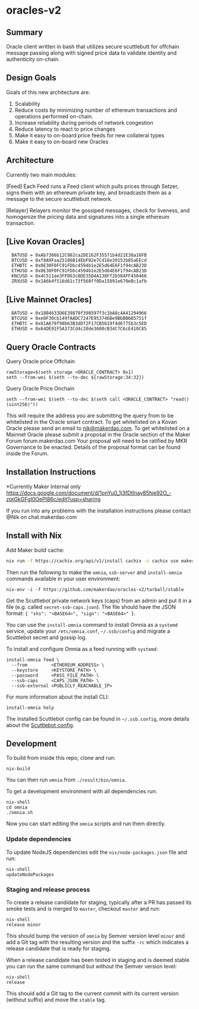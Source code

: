 # oracles-v2

## Summary

Oracle client written in bash that utilizes secure scuttlebutt for offchain message passing along with signed price data to validate identity and authenticity on-chain.

## Design Goals

Goals of this new architecture are:
  1. Scalability
  2. Reduce costs by minimizing number of ethereum transactions and operations performed on-chain.
  3. Increase reliability during periods of network congestion
  4. Reduce latency to react to price changes
  5. Make it easy to on-board price feeds for new collateral types
  6. Make it easy to on-board new Oracles

## Architecture
Currently two main modules:

[Feed]
Each Feed runs a Feed client which pulls prices through Setzer, signs them with an ethereum private key, and broadcasts them as a message to the secure scuttlebutt network.

[Relayer]
Relayers monitor the gossiped messages, check for liveness, and homogenize the pricing data and signatures into a single ethereum transaction.

## [Live Kovan Oracles]
      BATUSD = 0xAb7366b12C982ca2DE162F35571b4d21E38a16FB
      BTCUSD = 0xf8A9Faa25186B14EbF02e7Cd16e39152b85aEEcd
      ETHBTC = 0x0E30F0FC91FDbc4594b1e2E5d64E6F1f94cAB23D
      ETHUSD = 0x0E30F0FC91FDbc4594b1e2E5d64E6F1f94cAB23D
      KNCUSD = 0x4C511ae3FFD63c0DE35D4A138Ff2b584FF450466
      ZRXUSD = 0x1A6b4f516d61c73f568ff0Da15891e670eBc1afb

## [Live Mainnet Oracles]
      BATUSD = 0x18B4633D6E39870f398597f3c1bA8c4A41294966
      BTCUSD = 0xe0F30cb149fAADC7247E953746Be9BbBB6B5751f
      ETHBTC = 0x81A679f98b63B3dDf2F17CB5619f4d6775b3c5ED
      ETHUSD = 0x64DE91F5A373Cd4c28de3600cB34C7C6cE410C85

## Query Oracle Contracts

Query Oracle price Offchain   
```
rawStorage=$(seth storage <ORACLE_CONTRACT> 0x1)
seth --from-wei $(seth --to-dec ${rawStorage:34:32})
```

Query Oracle Price Onchain

```
seth --from-wei $(seth --to-dec $(seth call <ORACLE_CONTRACT> "read()(uint256)"))
```
This will require the address you are submitting the query from to be whitelisted in the Oracle smart contract.
To get whitelisted on a Kovan Oracle please send an email to nik@makerdao.com.
To get whitelisted on a Mainnet Oracle please submit a proposal in the Oracle section of the Maker Forum forum.makerdao.com
Your proposal will need to be ratified by MKR Governance to be enacted. Details of the proposal format can be found inside the Forum.

## Installation Instructions

*Currently Maker Internal only
https://docs.google.com/document/d/1onYu0_1j3fDtInay85hie92O_-zptGkGFgI0OePI86c/edit?usp=sharing

If you run into any problems with the installation instructions please contact @Nik on chat.makerdao.com

## Install with Nix

Add Maker build cache:

```sh
nix run -f https://cachix.org/api/v1/install cachix -c cachix use maker
```

Then run the following to make the `omnia`, `ssb-server` and `install-omnia`
commands available in your user environment:

```
nix-env -i -f https://github.com/makerdao/oracles-v2/tarball/stable
```

Get the Scuttlebot private network keys (caps) from an admin and put it in a file
(e.g. called `secret-ssb-caps.json`). The file should have the JSON format:
`{ "shs": "<BASE64>", "sign": "<BASE64>" }`.

You can use the `install-omnia` command to install Omnia as a `systemd`
service, update your `/etc/omnia.conf`, `~/.ssb/config` and migrate a
Scuttlebot secret and gossip log.


To install and configure Omnia as a feed running with `systemd`:

```
install-omnia feed \
  --from         <ETHEREUM_ADDRESS> \
  --keystore     <KEYSTORE_PATH> \
  --password     <PASS_FILE_PATH> \
  --ssb-caps     <CAPS_JSON_PATH> \
  --ssb-external <PUBLICLY_REACHABLE_IP>
```

For more information about the install CLI:

```
install-omnia help
```

The installed Scuttlebot config can be found in `~/.ssb.config`, more details
about the [Scuttlebot config](https://github.com/ssbc/ssb-config#configuration).

## Development

To build from inside this repo, clone and run:

```
nix-build
```

You can then run `omnia` from `./result/bin/omnia`.

To get a development environment with all dependencies run:

```
nix-shell
cd omnia
./omnia.sh
```

Now you can start editing the `omnia` scripts and run them directly.

### Update dependencies

To update NodeJS dependencies edit the `nix/node-packages.json` file and run:

```
nix-shell
updateNodePackages
```

### Staging and release process

To create a release candidate for staging, typically after a PR has passed its
smoke tests and is merged to `master`, checkout `master` and run:

```
nix-shell
release minor
```

This should bump the version of `omnia` by Semver version level `minor`
and add a Git tag with the resulting version and the suffix `-rc` which
indicates a release candidate that is ready for staging.

When a release candidate has been tested in staging and is deemed stable you can
run the same command but without the Semver version level:

```
nix-shell
release
```

This should add a Git tag to the current commit with its current version
(without suffix) and move the `stable` tag.
